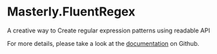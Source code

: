 # Masterly.FluentRegex
A creative way to Create regular expression patterns using readable  API

For more details, please take a look at the [documentation](https://github.com/a7mdfre7at/Masterly.FluentRegex#readme) on Github.